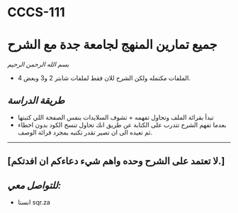 # CCCS-111
# **جميع تمارين المنهج لجامعة جدة مع الشرح**

_بسم الله الرحمن الرحيم_


- الملفات مكتمله ولكن الشرح للان فقط لملفات شابتر 2 و3 وبعض 4.

## _طريقة الدراسة_

- تبدأ بقرائة الملف وتحاول تفهمه + تشوف السلايدات بنفس الصفحة اللي كتبتها
- بعدما تفهم الشرح تتدرب على الكتابة عن طريق انك تحاول تنسخ الكود بدون اخطاء ثم تعيده الى ان تصير تقدر تكتبه بمجرد قرائة الوصف.

---

## [لا تعتمد على الشرح وحده واهم شيء دعاءكم ان افدتكم.]

## _للتواصل معي:_
- انستا sqr.za
